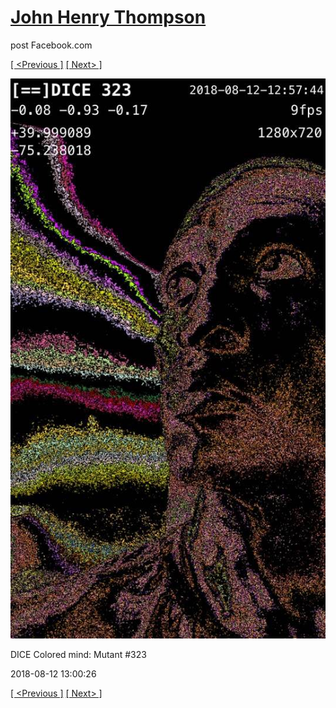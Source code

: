 # [John Henry Thompson](../README.md)
post Facebook.com

[[ <Previous ]](2018-08-12-2.md) [[ Next> ]](2018-08-10-1.md)

[![](../media/2018-08-12/Timeline-Photos-DICE-Colored-mind-Mutant-323.jpg)](../README.md)

DICE Colored mind: Mutant #323

2018-08-12 13:00:26

[[ <Previous ]](2018-08-12-2.md) [[ Next> ]](2018-08-10-1.md)